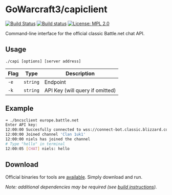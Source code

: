 GoWarcraft3/capiclient
===========
[![Build Status](https://travis-ci.org/nielsAD/gowarcraft3.svg?branch=master)](https://travis-ci.org/nielsAD/gowarcraft3)
[![Build status](https://ci.appveyor.com/api/projects/status/a5cecrpfo0pe14ux/branch/master?svg=true)](https://ci.appveyor.com/project/nielsAD/gowarcraft3)
[![License: MPL 2.0](https://img.shields.io/badge/License-MPL%202.0-brightgreen.svg)](https://opensource.org/licenses/MPL-2.0)

Command-line interface for the official classic Battle.net chat API.

Usage
-----

`./capi [options] [server address]`

| Flag |  Type  | Description |
|------|--------|-------------|
|`-e`  |`string`|Endpoint|
|`-k`  |`string`|API Key (will query if omitted)|

Example
-------

```bash
➜ ./bncsclient europe.battle.net
Enter API key:
12:00:00 Succesfully connected to wss://connect-bot.classic.blizzard.com/v1/rpc/chat
12:00:00 Joined channel 'Clan 1uk1'
12:00:00 niels has joined the channel
# Type "hello" in terminal
12:00:05 [CHAT] niels: hello
```

Download
--------

Official binaries for tools are [available](https://github.com/nielsAD/gowarcraft3/releases/latest). Simply download and run.

_Note: additional dependencies may be required (see [build instructions](/README.md#build))._
